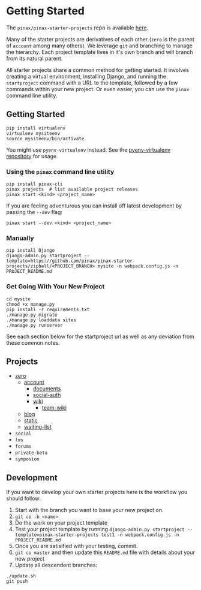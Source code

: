 # Getting Started

The `pinax/pinax-starter-projects` repo is available [here](https://github.com/pinax/pinax-starter-projects/).

Many of the starter projects are derivatives of each other (`zero` is the parent of `account` among many
others). We leverage `git` and branching to manage the hierarchy. Each project template lives in it's
own branch and will branch from its natural parent.

All starter projects share a common method for getting started. It involves creating a virtual environment, installing Django, and running the `startproject` command with a URL to the template, followed by a few commands within your new project. Or even easier, you can use the `pinax`
command line utility.

## Getting Started

```
pip install virtualenv
virtualenv mysiteenv
source mysiteenv/bin/activate
```

You might use `pyenv-virtualenv` instead. See the [pyenv-virtualenv repository](https://github.com/yyuu/pyenv-virtualenv) for usage.

### Using the `pinax` command line utility

```
pip install pinax-cli
pinax projects  # list available project releases
pinax start <kind> <project_name>
```

If you are feeling adventurous you can install off latest development by passing
the `--dev` flag:

```
pinax start --dev <kind> <project_name>
```


### Manually

```
pip install Django
django-admin.py startproject --template=https://github.com/pinax/pinax-starter-projects/zipball/<PROJECT_BRANCH> mysite -n webpack.config.js -n PROJECT_README.md
```



### Get Going With Your New Project

```
cd mysite
chmod +x manage.py
pip install -r requirements.txt
./manage.py migrate
./manage.py loaddata sites
./manage.py runserver
```

See each section below for the startproject url as well as any deviation from
these common notes.


Projects
----------

* [zero](starter_project_list.md#pinax-project-zero)
  * [account](starter_project_list.md#pinax-project-account)
    * [documents](starter_project_list.md#pinax-project-documents)
    * [social-auth](starter_project_list.md#pinax-project-social-auth)
    * [wiki](starter_project_list.md#pinax-project-wiki)
      * [team-wiki](starter_project_list.md#pinax-project-team-wiki)
  * [blog](starter_project_list.md#pinax-project-blog)
  * [static](starter_project_list.md#pinax-project-static)
  * [waiting-list](starter_project_list.md#pinax-project-waiting-list)
* `social`
* `lms`
* `forums`
* `private-beta`
* `symposion`


Development
---------------

If you want to develop your own starter projects here is the workflow you should
follow:

1. Start with the branch you want to base your new project on.
2. `git co -b <name>`
3. Do the work on your project template
4. Test your project template by running `django-admin.py startproject --template=pinax-starter-projects test1 -n webpack.config.js -n PROJECT_README.md`
5. Once you are satisified with your testing, commit.
6. `git co master` and then update this `README.md` file with details about your new project
7. Update all descendent branches:

```
./update.sh
git push
```
